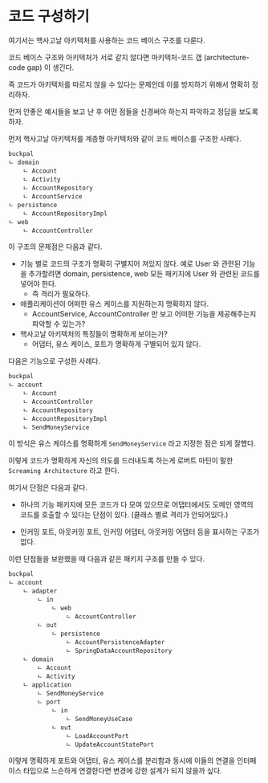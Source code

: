 # 코드 구성하기 

여기서는 핵사고날 아키텍처를 사용하는 코드 베이스 구조를 다룬다.

코드 베이스 구조와 아키텍처가 서로 같지 않다면 마키텍처-코드 갭 (architecture-code gap) 이 생긴다. 

즉 코드가 아키텍처를 따르지 않을 수 있다는 문제인데 이를 방지하기 위해서 명확히 정리하자. 

먼저 안좋은 예시들을 보고 난 후 어떤 점들을 신경써야 하는지 파악하고 정답을 보도록 하자. 

먼저 핵사고날 아키텍처를 계층형 아키텍처와 같이 코드 베이스를 구조한 사례다.  

```text
buckpal 
ㄴ domain
    ㄴ Account
    ㄴ Activity
    ㄴ AccountRepository 
    ㄴ AccountService 
ㄴ persistence
    ㄴ AccountRepositoryImpl
ㄴ web
    ㄴ AccountController
```

이 구조의 문제점은 다음과 같다. 

- 기능 별로 코드의 구조가 명확히 구별지어 져있지 않다. 예로 User 와 관련된 기능을 추가할려면 domain, persistence, web 모든 패키지에 User 와 관련된 코드를 넣어야 한다. 
  - 즉 격리가 필요하다.
- 애플리케이션이 어떠한 유스 케이스를 지원하는지 명확하지 않다. 
  - AccountService, AccountController 만 보고 어떠한 기능을 제공해주는지 파악할 수 있는가?
- 핵사고날 아키텍처의 특징들이 명확하게 보이는가? 
  - 어댑터, 유스 케이스, 포트가 명확하게 구별되어 있지 않다. 

다음은 기능으로 구성한 사례다. 

```text
buckpal
ㄴ account
    ㄴ Account
    ㄴ AccountController
    ㄴ AccountRepository
    ㄴ AccountRepositoryImpl
    ㄴ SendMoneyService 
```

이 방식은 유스 케이스를 명확하게 `SendMoneyService` 라고 지정한 점은 되게 잘헀다. 

이렇게 코드가 명확하게 자신의 의도를 드러내도록 하는게 로버트 마틴이 말한 `Screaming Architecture` 라고 한다. 

여기서 단점은 다음과 같다.

- 하나의 기능 패키지에 모든 코드가 다 모여 있으므로 어댑터에서도 도메인 영역의 코드를 호출할 수 있다는 단점이 있다. (클래스 별로 격리가 안되어있다.)

- 인커밍 포트, 아웃커밍 포트, 인커밍 어댑터, 아웃커밍 어댑터 등을 표시하는 구조가 없다. 

이런 단점들을 보완했을 때 다음과 같은 패키지 구조를 만들 수 있다.

```text
buckpal 
ㄴ account
    ㄴ adapter
        ㄴ in
            ㄴ web
                ㄴ AccountController
        ㄴ out
            ㄴ persistence
                ㄴ AccountPersistenceAdapter
                ㄴ SpringDataAccountRepository
    ㄴ domain
        ㄴ Account
        ㄴ Activity
    ㄴ application
        ㄴ SendMoneyService
        ㄴ port
            ㄴ in
                ㄴ SendMoneyUseCase
            ㄴ out
                ㄴ LoadAccountPort
                ㄴ UpdateAccountStatePort 
```

이렇게 명확하게 포트와 어댑터, 유스 케이스를 분리함과 동시에 이들의 연결을 인터페이스 타입으로 느슨하게 연결한다면 변경에 강한 설계가 되지 않을까 싶다. 

